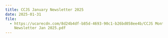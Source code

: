 ```yaml
---
title: CCJS January Newsletter 2025
date: 2025-01-31
file:
  - https://ucarecdn.com/8d24b4df-b85d-4693-90c1-b26bd058ee4b/CCJS Monthly
    Newsletter Jan 2025.pdf
---
```

